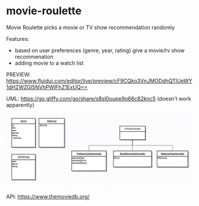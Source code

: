 # movie-roulette
Movie Roulette picks a movie or TV show recommendation randomly

Features: 
  - based on user preferences (genre, year, rating) give a movie/tv show recommenation
  - adding movie to a watch list

PREVIEW: https://www.fluidui.com/editor/live/preview/cF9CQko3VnJMODdhQTlUeWY1dHZWZGl5NVhPWlFhZ1ExUQ==

UML: https://go.gliffy.com/go/share/s8sl0oupe9o66c82knc5 (doesn't work apparently)

![alt text](https://github.com/amusinger/movie-roulette/blob/master/uml-v1.png)

API: https://www.themoviedb.org/ 
